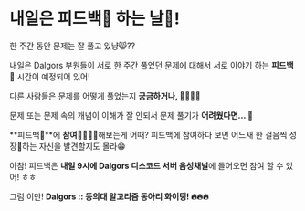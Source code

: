 # 내일은 피드백💬 하는 날📅!

한 주간 동안 문제는 잘 풀고 있냥😸??

내일은 Dalgors 부원들이 서로 한 주간 풀었던 문제에 대해서 서로 이야기 하는 **피드백💬** 시간이 예정되어 있어!

다른 사람들은 문제를 어떻게 풀었는지 **궁금하거나, 🤷‍♀️🤷‍♂️**

문제 또는 문제 속의 개념이 이해가 잘 안되서 문제 풀기가 **어려웠다면... 🤔**

**피드백💬**에 **참여**🙋‍♀️🙋‍♂️해보는게 어때? 피드백에 참여하다 보면 어느새 한 걸음씩 성장🌱하는 자신을 발견할지도 몰라😁 

아참! 피드백은 **내일 9시에 Dalgors 디스코드 서버 음성채널**에 들어오면 참여 할 수 있어! ㅎㅎ

그럼 이만! **Dalgors :: 동의대 알고리즘 동아리 화이팅! 🔥🔥🔥**

